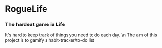 RogueLife
=================

### The hardest game is Life
  It's hard to keep track of things you need to do each day. \n
  The aim of this project is to gamify a habit-tracker/to-do list
